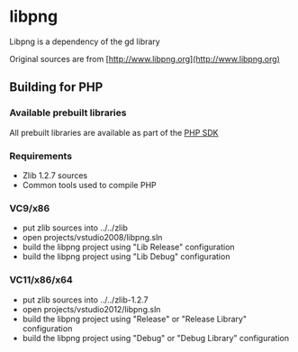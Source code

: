 # libpng

Libpng is a dependency of the gd library

Original sources are from [http://www.libpng.org](http://www.libpng.org)

## Building for PHP

### Available prebuilt libraries

All prebuilt libraries are available as part of the [PHP
SDK](http://windows.php.net/downloads/php-sdk/)

### Requirements

- Zlib 1.2.7 sources
- Common tools used to compile PHP

### VC9/x86

- put zlib sources into ../../zlib
- open projects/vstudio2008/libpng.sln
- build the libpng project using "Lib Release" configuration
- build the libpng project using "Lib Debug" configuration

### VC11/x86/x64

- put zlib sources into ../../zlib-1.2.7
- open projects/vstudio2012/libpng.sln
- build the libpng project using "Release" or "Release Library" configuration
- build the libpng project using "Debug" or "Debug Library" configuration
